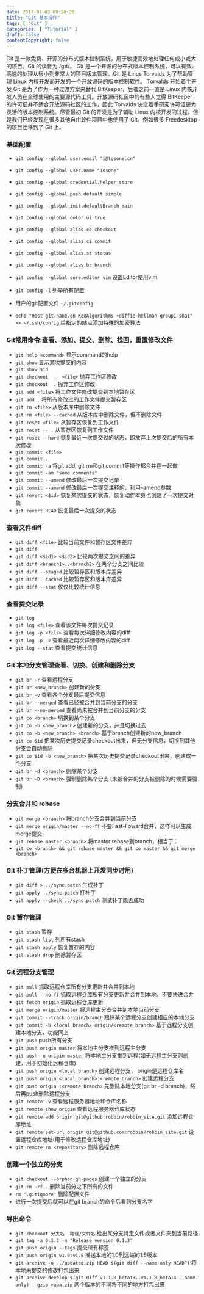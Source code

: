 ```yaml
---
date: 2017-01-03 00:20:20
title: "Git 基本操作"
tags: [ "Git" ]
categories: [ "Tutorial" ]
draft: false
contentCopyright: false
---
```


Git 是一款免费、开源的分布式版本控制系统，用于敏捷高效地处理任何或小或大的项目。Git 的读音为 /gɪt/。
Git 是一个开源的分布式版本控制系统，可以有效、高速的处理从很小到非常大的项目版本管理。Git 是 Linus Torvalds 为了帮助管理 Linux 内核开发而开发的一个开放源码的版本控制软件。
Torvalds 开始着手开发 Git 是为了作为一种过渡方案来替代 BitKeeper，后者之前一直是 Linux 内核开发人员在全球使用的主要源代码工具。开放源码社区中的有些人觉得 BitKeeper 的许可证并不适合开放源码社区的工作，因此 Torvalds 决定着手研究许可证更为灵活的版本控制系统。尽管最初 Git 的开发是为了辅助 Linux 内核开发的过程，但是我们已经发现在很多其他自由软件项目中也使用了 Git。例如很多 Freedesktop 的项目迁移到了 Git 上。

<!--more-->

### 基础配置

- `git config --global user.email "i@tosone.cn"`
- `git config --global user.name "Tosone"`
- `git config --global credential.helper store`
- `git config --global push.default simple`
- `git config --global init.defaultBranch main`

- `git config --global color.ui true`
- `git config --global alias.co checkout`
- `git config --global alias.ci commit`
- `git config --global alias.st status`
- `git config --global alias.br branch`
- `git config --global core.editor vim` 设置Editor使用vim
- `git config -l` 列举所有配置
- 用户的git配置文件 `~/.gitconfig`
- `echo "Host git.nane.cn KexAlgorithms +diffie-hellman-group1-sha1" >> ~/.ssh/config` 给指定的站点添加特殊的加密算法

### Git常用命令:查看、添加、提交、删除、找回，重置修改文件

- `git help <command>` 显示command的help
- `git show` 显示某次提交的内容
- `git show $id`
- `git checkout  -- <file>` 抛弃工作区修改
- `git checkout  .` 抛弃工作区修改
- `git add <file>` 将工作文件修改提交到本地暂存区
- `git add .` 将所有修改过的工作文件提交暂存区
- `git rm <file>` 从版本库中删除文件
- `git rm <file> --cached` 从版本库中删除文件，但不删除文件
- `git reset <file>` 从暂存区恢复到工作文件
- `git reset -- .` 从暂存区恢复到工作文件
- `git reset --hard` 恢复最近一次提交过的状态，即放弃上次提交后的所有本次修改
- `git commit <file>`
- `git commit .`
- `git commit -a` 将git add, git rm和git commit等操作都合并在一起做
- `git commit -am "some comments"`
- `git commit --amend` 修改最后一次提交记录
- `git commit --amend` 修改最后一次提交注释的，利用–amend参数
- `git revert <$id>` 恢复某次提交的状态，恢复动作本身也创建了一次提交对象
- `git revert HEAD` 恢复最后一次提交的状态

### 查看文件diff

- `git diff <file>` 比较当前文件和暂存区文件差异
- `git diff`
- `git diff <$id1> <$id2>` 比较两次提交之间的差异
- `git diff <branch1>..<branch2>` 在两个分支之间比较
- `git diff --staged` 比较暂存区和版本库差异
- `git diff --cached` 比较暂存区和版本库差异
- `git diff --stat` 仅仅比较统计信息

### 查看提交记录

- `git log`
- `git log <file>` 查看该文件每次提交记录
- `git log -p <file>` 查看每次详细修改内容的diff
- `git log -p -2` 查看最近两次详细修改内容的diff
- `git log --stat` 查看提交统计信息

### Git 本地分支管理查看、切换、创建和删除分支

- `git br -r` 查看远程分支
- `git br <new_branch>` 创建新的分支
- `git br -v` 查看各个分支最后提交信息
- `git br --merged` 查看已经被合并到当前分支的分支
- `git br --no-merged` 查看尚未被合并到当前分支的分支
- `git co <branch>` 切换到某个分支
- `git co -b <new_branch>` 创建新的分支，并且切换过去
- `git co -b <new_branch> <branch>` 基于branch创建新的new_branch
- `git co $id` 把某次历史提交记录checkout出来，但无分支信息，切换到其他分支会自动删除
- `git co $id -b <new_branch>` 把某次历史提交记录checkout出来，创建成一个分支
- `git br -d <branch>` 删除某个分支
- `git br -D <branch>` 强制删除某个分支 (未被合并的分支被删除的时候需要强制)

### 分支合并和 rebase

- `git merge <branch>` 将branch分支合并到当前分支
- `git merge origin/master --no-ff` 不要Fast-Foward合并，这样可以生成merge提交
- `git rebase master <branch>` 将master rebase到branch，相当于：
- `git co <branch> && git rebase master && git co master && git merge <branch>`

### Git 补丁管理(方便在多台机器上开发同步时用)

- `git diff > ../sync.patch` 生成补丁
- `git apply ../sync.patch` 打补丁
- `git apply --check ../sync.patch` 测试补丁能否成功

### Git 暂存管理

- `git stash` 暂存
- `git stash list` 列所有stash
- `git stash apply` 恢复暂存的内容
- `git stash drop` 删除暂存区

### Git 远程分支管理

- `git pull` 抓取远程仓库所有分支更新并合并到本地
- `git pull --no-ff` 抓取远程仓库所有分支更新并合并到本地，不要快进合并
- `git fetch origin` 抓取远程仓库更新
- `git merge origin/master` 将远程主分支合并到本地当前分支
- `git commit --track origin/branch` 跟踪某个远程分支创建相应的本地分支
- `git commit -b <local_branch> origin/<remote_branch>` 基于远程分支创建本地分支，功能同上
- `git push` push所有分支
- `git push origin master` 将本地主分支推到远程主分支
- `git push -u origin master` 将本地主分支推到远程(如无远程主分支则创建，用于初始化远程仓库)
- `git push origin <local_branch>` 创建远程分支， origin是远程仓库名
- `git push origin <local_branch>:<remote_branch>` 创建远程分支
- `git push origin :<remote_branch>` 先删除本地分支(git br -d branch)，然后再push删除远程分支
- `git remote -v` 查看远程服务器地址和仓库名称
- `git remote show origin` 查看远程服务器仓库状态
- `git remote add origin git@github:robbin/robbin_site.git` 添加远程仓库地址
- `git remote set-url origin git@github.com:robbin/robbin_site.git` 设置远程仓库地址(用于修改远程仓库地址)
- `git remote rm <repository>` 删除远程仓库

### 创建一个独立的分支

- `git checkout --orphan gh-pages` 创建一个独立的分支
- `git rm -rf .` 删除当前分之下所有的文件
- `rm '.gitignore'` 删除配置文件
- 进行一次提交后就可以在git branch的命令后看到分支名字

### 导出命令

- `git checkout 分支名  路径/文件名` 检出某分支特定文件或者文件夹到当前路径
- `git tag -a 0.1.3 -m "Release version 0.1.3"`
- `git push origin --tags` 提交所有标签
- `git push origin v1.0:v1.5` 推送本地的1.0到远端的1.5版本
- `git archive -o ../updated.zip HEAD $(git diff --name-only HEAD^)` 将本地未提交的修改打包出来
- `git archive develop $(git diff v1.1.8_beta13..v1.1.8_beta14 --name-only) | gzip >aaa.zip` 两个版本的不同将不同的地方打包出来
